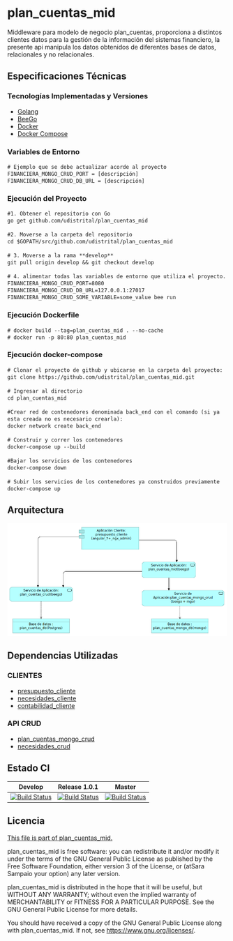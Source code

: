 # plan_cuentas_mid

Middleware para modelo de negocio plan_cuentas, proporciona a distintos clientes datos para la gestión de la información del sistemas financiero, la presente api manipula los datos obtenidos de diferentes bases de datos, relacionales y no relacionales.

## Especificaciones Técnicas

### Tecnologías Implementadas y Versiones

- [Golang](https://github.com/udistrital/introduccion_oas/blob/master/instalacion_de_herramientas/golang.md)
- [BeeGo](https://github.com/udistrital/introduccion_oas/blob/master/instalacion_de_herramientas/beego.md)
- [Docker](https://docs.docker.com/engine/install/ubuntu/)
- [Docker Compose](https://docs.docker.com/compose/)

### Variables de Entorno

```shell
# Ejemplo que se debe actualizar acorde al proyecto
FINANCIERA_MONGO_CRUD_PORT = [descripción]
FINANCIERA_MONGO_CRUD_DB_URL = [descripción]
```

### Ejecución del Proyecto

```shell
#1. Obtener el repositorio con Go
go get github.com/udistrital/plan_cuentas_mid

#2. Moverse a la carpeta del repositorio
cd $GOPATH/src/github.com/udistrital/plan_cuentas_mid

# 3. Moverse a la rama **develop**
git pull origin develop && git checkout develop

# 4. alimentar todas las variables de entorno que utiliza el proyecto.
FINANCIERA_MONGO_CRUD_PORT=8080 FINANCIERA_MONGO_CRUD_DB_URL=127.0.0.1:27017 FINANCIERA_MONGO_CRUD_SOME_VARIABLE=some_value bee run
```

### Ejecución Dockerfile

```shell
# docker build --tag=plan_cuentas_mid . --no-cache
# docker run -p 80:80 plan_cuentas_mid
```

### Ejecución docker-compose

```shell
# Clonar el proyecto de github y ubicarse en la carpeta del proyecto:
git clone https://github.com/udistrital/plan_cuentas_mid.git

# Ingresar al directorio
cd plan_cuentas_mid

#Crear red de contenedores denominada back_end con el comando (si ya esta creada no es necesario crearla):
docker network create back_end

# Construir y correr los contenedores
docker-compose up --build

#Bajar los servicios de los contenedores
docker-compose down

# Subir los servicios de los contenedores ya construidos previamente
docker-compose up
```

## Arquitectura

![](arquitectura.png)

## Dependencias Utilizadas

### CLIENTES

- [presupuesto_cliente](https://github.com/udistrital/presupuesto_cliente)
- [necesidades_cliente](https://github.com/udistrital/necesidades_cliente)
- [contabilidad_cliente](https://github.com/udistrital/contabilidad_cliente)

### API CRUD

- [plan_cuentas_mongo_crud](https://github.com/udistrital/plan_cuentas_mongo_crud)
- [necesidades_crud](https://github.com/udistrital/necesidades_crud)

## Estado CI

| Develop | Release 1.0.1 | Master |
| -- | -- | -- |
| [![Build Status](https://hubci.portaloas.udistrital.edu.co/api/badges/udistrital/plan_cuentas_mid/status.svg?ref=refs/heads/develop)](https://hubci.portaloas.udistrital.edu.co/udistrital/plan_cuentas_mid) | [![Build Status](https://hubci.portaloas.udistrital.edu.co/api/badges/udistrital/plan_cuentas_mid/status.svg?ref=refs/heads/release/1.0.1)](https://hubci.portaloas.udistrital.edu.co/udistrital/plan_cuentas_mid) | [![Build Status](https://hubci.portaloas.udistrital.edu.co/api/badges/udistrital/plan_cuentas_mid/status.svg?ref=refs/heads/master)](https://hubci.portaloas.udistrital.edu.co/udistrital/plan_cuentas_mid) |

## Licencia

[This file is part of plan_cuentas_mid.](LICENSE)

plan_cuentas_mid is free software: you can redistribute it and/or modify it under the terms of the GNU General Public License as published by the Free Software Foundation, either version 3 of the License, or (atSara Sampaio your option) any later version.

plan_cuentas_mid is distributed in the hope that it will be useful, but WITHOUT ANY WARRANTY; without even the implied warranty of MERCHANTABILITY or FITNESS FOR A PARTICULAR PURPOSE. See the GNU General Public License for more details.

You should have received a copy of the GNU General Public License along with plan_cuentas_mid. If not, see https://www.gnu.org/licenses/.

